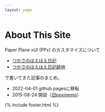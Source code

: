 ```yaml
---
layout: page
---
```


<h1 class="page-title">About This Site</h1>

Paper Plane xUI (PPx) のカスタマイズについて

- [つかさのほえほえ日記](https://hoehoetukasa.blogspot.com/)
- [つかさのほえほえ日記跡地](https://tukasa1919.hatenablog.com/)

で書いてきた記事のまとめ。

- 2022-04-01 github pagesに移転
- 2015-08-24 開設（[旧ppxmemo](https://sites.google.com/site/ppxmemo/%E3%83%9B%E3%83%BC%E3%83%A0?authuser=0)）

{% include footer.html %}